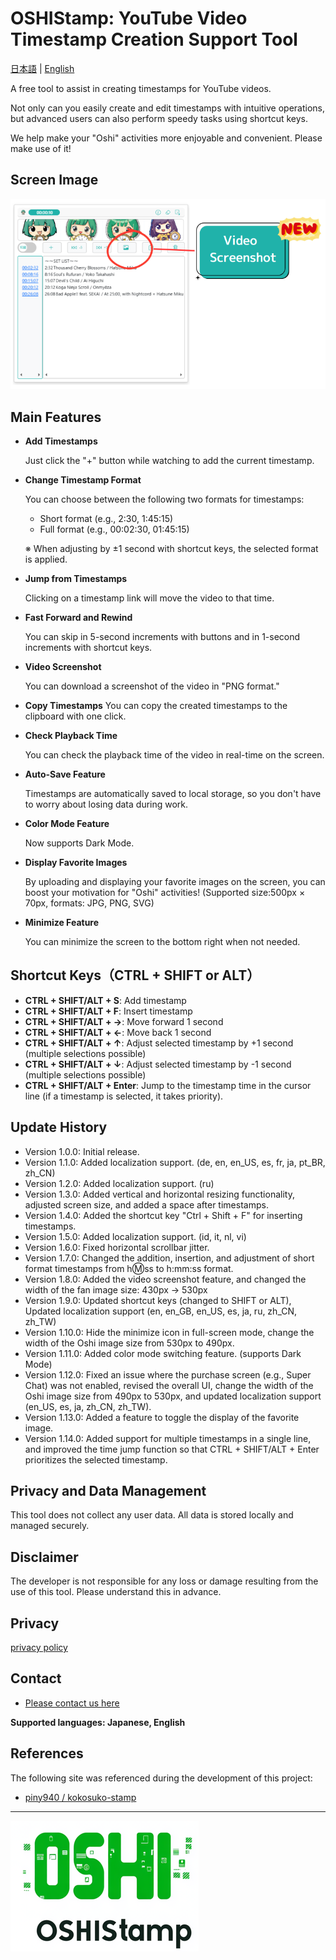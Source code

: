 # OSHIStamp: YouTube Video Timestamp Creation Support Tool

[日本語](README.md) | [English](README-EN.md)

A free tool to assist in creating timestamps for YouTube videos.

Not only can you easily create and edit timestamps with intuitive operations, but advanced users can also perform speedy tasks using shortcut keys.

We help make your "Oshi" activities more enjoyable and convenient. Please make use of it!

## Screen Image

![alt text](./images/image-screen-en.png)

## Main Features

- **Add Timestamps**

  Just click the "+" button while watching to add the current timestamp.

- **Change Timestamp Format**

  You can choose between the following two formats for timestamps:

  - Short format (e.g., 2:30, 1:45:15)
  - Full format (e.g., 00:02:30, 01:45:15)

  ※ When adjusting by ±1 second with shortcut keys, the selected format is applied.

- **Jump from Timestamps**

  Clicking on a timestamp link will move the video to that time.

- **Fast Forward and Rewind**

  You can skip in 5-second increments with buttons and in 1-second increments with shortcut keys.

- **Video Screenshot**

  You can download a screenshot of the video in "PNG format."

- **Copy Timestamps**
  You can copy the created timestamps to the clipboard with one click.

- **Check Playback Time**

  You can check the playback time of the video in real-time on the screen.

- **Auto-Save Feature**

  Timestamps are automatically saved to local storage, so you don't have to worry about losing data during work.

- **Color Mode Feature**

  Now supports Dark Mode.

- **Display Favorite Images**

  By uploading and displaying your favorite images on the screen, you can boost your motivation for "Oshi" activities!
  (Supported size:500px × 70px, formats: JPG, PNG, SVG)

- **Minimize Feature**

  You can minimize the screen to the bottom right when not needed.

## Shortcut Keys（CTRL + SHIFT or ALT）

- **CTRL + SHIFT/ALT + S**: Add timestamp
- **CTRL + SHIFT/ALT + F**: Insert timestamp
- **CTRL + SHIFT/ALT + →**: Move forward 1 second
- **CTRL + SHIFT/ALT + ←**: Move back 1 second
- **CTRL + SHIFT/ALT + ↑**: Adjust selected timestamp by +1 second (multiple selections possible)
- **CTRL + SHIFT/ALT + ↓**: Adjust selected timestamp by -1 second (multiple selections possible)
- **CTRL + SHIFT/ALT + Enter**: Jump to the timestamp time in the cursor line (if a timestamp is selected, it takes priority).

## Update History

- Version 1.0.0: Initial release.
- Version 1.1.0: Added localization support. (de, en, en_US, es, fr, ja, pt_BR, zh_CN)
- Version 1.2.0: Added localization support. (ru)
- Version 1.3.0: Added vertical and horizontal resizing functionality, adjusted screen size, and added a space after timestamps.
- Version 1.4.0: Added the shortcut key "Ctrl + Shift + F" for inserting timestamps.
- Version 1.5.0: Added localization support. (id, it, nl, vi)
- Version 1.6.0: Fixed horizontal scrollbar jitter.
- Version 1.7.0: Changed the addition, insertion, and adjustment of short format timestamps from h:m:ss to h:mm:ss format.
- Version 1.8.0: Added the video screenshot feature, and changed the width of the fan image size: 430px → 530px
- Version 1.9.0: Updated shortcut keys (changed to SHIFT or ALT), Updated localization support (en, en_GB, en_US, es, ja, ru, zh_CN, zh_TW)
- Version 1.10.0: Hide the minimize icon in full-screen mode, change the width of the Oshi image size from 530px to 490px.
- Version 1.11.0: Added color mode switching feature. (supports Dark Mode)
- Version 1.12.0: Fixed an issue where the purchase screen (e.g., Super Chat) was not enabled, revised the overall UI, change the width of the Oshi image size from 490px to 530px, and updated localization support (en_US, es, ja, zh_CN, zh_TW).
- Version 1.13.0: Added a feature to toggle the display of the favorite image.
- Version 1.14.0: Added support for multiple timestamps in a single line, and improved the time jump function so that CTRL + SHIFT/ALT + Enter prioritizes the selected timestamp.

## Privacy and Data Management

This tool does not collect any user data. All data is stored locally and managed securely.

## Disclaimer

The developer is not responsible for any loss or damage resulting from the use of this tool. Please understand this in advance.

## Privacy

[privacy policy](https://takanori-azegami-jp.github.io/OSHIStamp-docs/README-EN)

## Contact

- [Please contact us here](https://github.com/takanori-azegami-jp/OSHIStamp-docs/issues)

**Supported languages: Japanese, English**

## References

The following site was referenced during the development of this project:

- [piny940 / kokosuko-stamp](https://github.com/piny940/kokosuko-stamp)

---

![alt text](./images/image-logo.png)
